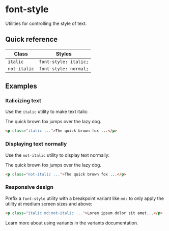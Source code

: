 # font-style

Utilities for controlling the style of text.

## Quick reference

| Class | Styles |
|-------|--------|
| `italic` | `font-style: italic;` |
| `not-italic` | `font-style: normal;` |

## Examples

### Italicizing text

Use the `italic` utility to make text italic:

The quick brown fox jumps over the lazy dog.

```html
<p class="italic ...">The quick brown fox ...</p>
```

### Displaying text normally

Use the `not-italic` utility to display text normally:

The quick brown fox jumps over the lazy dog.

```html
<p class="not-italic ...">The quick brown fox ...</p>
```

### Responsive design

Prefix a `font-style` utility with a breakpoint variant like `md:` to only apply the utility at medium screen sizes and above:

```html
<p class="italic md:not-italic ...">Lorem ipsum dolor sit amet...</p>
```

Learn more about using variants in the variants documentation.


